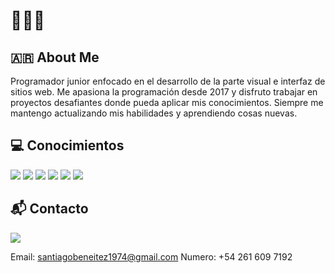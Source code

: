 # 👋👨‍💻

## 🇦🇷 About Me
Programador junior enfocado en el desarrollo de la parte visual e interfaz de sitios web. Me apasiona la programación desde 2017 y disfruto trabajar en proyectos desafiantes donde pueda aplicar mis conocimientos. Siempre me mantengo actualizando mis habilidades y aprendiendo cosas nuevas.

## 💻 Conocimientos

![](https://img.shields.io/badge/HTML-d84924?style=for-the-badge&logo=html5&logoColor=white)
![](https://img.shields.io/badge/CSS-146cad?&style=for-the-badge&logo=css3&logoColor=white)
![](https://img.shields.io/badge/Bootstrap-563D7C?style=for-the-badge&logo=bootstrap&logoColor=white)
![](https://img.shields.io/badge/Javascript-F0DB4F?style=for-the-badge&logo=javascript&logoColor=323330)
![](https://img.shields.io/badge/React-61DAFB?style=for-the-badge&logo=react&logoColor=white)
![](https://img.shields.io/badge/Git-F05032?style=for-the-badge&logo=git&logoColor=white)

## 📬 Contacto

[![](https://img.shields.io/badge/LinkedIn-0A66C2?style=for-the-badge&logo=linkedin&logoColor=white)](www.linkedin.com/in/santiago-beneitez-143583217)

Email: santiagobeneitez1974@gmail.com
Numero: +54 261 609 7192

